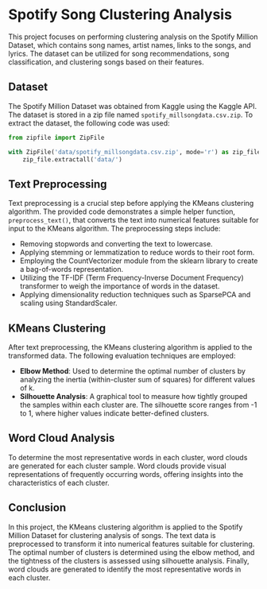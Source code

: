 # Spotify Song Clustering Analysis

This project focuses on performing clustering analysis on the Spotify Million Dataset, which contains song names, artist names, links to the songs, and lyrics. The dataset can be utilized for song recommendations, song classification, and clustering songs based on their features.

## Dataset

The Spotify Million Dataset was obtained from Kaggle using the Kaggle API. The dataset is stored in a zip file named `spotify_millsongdata.csv.zip`. To extract the dataset, the following code was used:

```python
from zipfile import ZipFile

with ZipFile('data/spotify_millsongdata.csv.zip', mode='r') as zip_file:
    zip_file.extractall('data/')
```

## Text Preprocessing

Text preprocessing is a crucial step before applying the KMeans clustering algorithm. The provided code demonstrates a simple helper function, `preprocess_text()`, that converts the text into numerical features suitable for input to the KMeans algorithm. The preprocessing steps include:

- Removing stopwords and converting the text to lowercase.
- Applying stemming or lemmatization to reduce words to their root form.
- Employing the CountVectorizer module from the sklearn library to create a bag-of-words representation.
- Utilizing the TF-IDF (Term Frequency-Inverse Document Frequency) transformer to weigh the importance of words in the dataset.
- Applying dimensionality reduction techniques such as SparsePCA and scaling using StandardScaler.

## KMeans Clustering

After text preprocessing, the KMeans clustering algorithm is applied to the transformed data. The following evaluation techniques are employed:

- **Elbow Method**: Used to determine the optimal number of clusters by analyzing the inertia (within-cluster sum of squares) for different values of k.
- **Silhouette Analysis**: A graphical tool to measure how tightly grouped the samples within each cluster are. The silhouette score ranges from -1 to 1, where higher values indicate better-defined clusters.

## Word Cloud Analysis

To determine the most representative words in each cluster, word clouds are generated for each cluster sample. Word clouds provide visual representations of frequently occurring words, offering insights into the characteristics of each cluster.

## Conclusion

In this project, the KMeans clustering algorithm is applied to the Spotify Million Dataset for clustering analysis of songs. The text data is preprocessed to transform it into numerical features suitable for clustering. The optimal number of clusters is determined using the elbow method, and the tightness of the clusters is assessed using silhouette analysis. Finally, word clouds are generated to identify the most representative words in each cluster.
